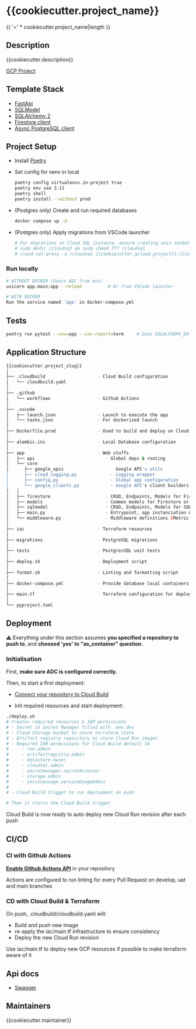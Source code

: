 # {{cookiecutter.project_name}}

{{ '=' * cookiecutter.project_name|length }}

## Description

{{cookiecutter.description}}

[GCP Project](https://console.cloud.google.com/home/dashboard?authuser=0&project={{cookiecutter.gcloud_project}}&supportedpurview=project)

## Template Stack

- [FastApi](https://fastapi.tiangolo.com/)
- [SQLModel](https://sqlmodel.tiangolo.com/)
- [SQLAlchemy 2](https://docs.sqlalchemy.org/en/20/)
- [Firestore client](https://firebase.google.com/docs/firestore)
- [Async PostgreSQL client](https://github.com/MagicStack/asyncpg)

## Project Setup

- Install [Poetry](https://python-poetry.org/docs/)

- Set config for venv in local

  ```sh
  poetry config virtualenvs.in-project true
  poetry env use 3.11
  poetry shell
  poetry install --without prod
  ```

- (Postgres only) Create and run required databases

  ```bash
  docker compose up -d
  ```

- (Postgres only) Apply migrations from VSCode launcher

  ```sh
  # For migrations on Cloud SQL instance, ensure creating unix socket & starting Cloud SQL Proxy first
  # sudo mkdir /cloudsql && sudo chmod 777 /cloudsql
  # cloud-sql-proxy -u /cloudsql {{cookiecutter.gcloud_project}}:{{cookiecutter.gcloud_region}}:{{ cookiecutter.project_slug.replace('_', '-') }}-instance
  ```

### Run locally

```sh
# WITHOUT DOCKER (Guess ADC from env)
uvicorn app.main:app --reload          # Or from VSCode launcher

# WITH DOCKER
Run the service named 'app' in docker-compose.yml
```

## Tests

```sh
poetry run pytest --cov=app --cov-report=term     # Uses SQLALCHEMY_DATABASE_URI in pyproject.toml
```

## Application Structure

```bash
{{cookiecutter.project_slug}}
│
├── .cloudbuild                    - Cloud Build configuration
│   └── cloudbuild.yaml
│
├── .github                        
│   └── workflows                  - Github Actions
│
├── .vscode
│   ├── launch.json                - Launch to execute the app
│   └── tasks.json                 - For dockerized launch
│
├── Dockerfile.prod                - Used to build and deploy on Cloud Run
│
├── alembic.ini                    - Local Database configuration
│
├── app                            - Web stuffs
│   ├── api                           - Global deps & routing
│   └── core                          
│      ├── google_apis                  - Google API's utils
│      ├── cloud_logging.py             - Logging wrapper
│      ├── config.py                    - Global app configuration
│      └── google_clients.py            - Google API's client builders
│   │
│   ├── firestore                     - CRUD, Endpoints, Models for Firestore
│   ├── models                        - Common models for Firestore or PostgreSQL
│   ├── sqlmodel                      - CRUD, Endpoints, Models for SQLAlchemy
│   ├── main.py                       - Entrypoint, app instanciation & middleware
│   └── middleware.py                 - Middleware definitions (Metric, Logs, Exceptions)
│
├── iac                            - Terraform resources
│
├── migrations                     - PostgreSQL migrations
│
├── tests                          - PostgresSQL unit tests
│
├── deploy.sh                      - Deployment script
│
├── format.sh                      - Linting and formatting script
│
├── docker-compose.yml             - Provide database local containers
│
├── main.tf                        - Terraform configuration for deployment
│
└── pyproject.toml

```

## Deployment

:warning: Everything under this section assumes **you specified a repository to push to**, and **choosed 'yes' to "as_container" question**.

### Initialisation

First, **make sure ADC is configured correctly.**

Then, to start a first deployment:

- [Connect your repository to Cloud Build](https://console.cloud.google.com/cloud-build/repositories/1st-gen?authuser=0&project={{cookiecutter.gcloud_project}}&supportedpurview=project)

- Init required resources and start deployment:

```bash
./deploy.sh
# Creates required resources & IAM permissions
# - Secret in Secret Manager filled with .env.dev
# - Cloud Storage bucket to store terraform state
# - Artifact registry repository to store Cloud Run images
# - Required IAM permissions for Cloud Build default SA
#     - run.admin
#     - artifactregistry.admin
#     - datastore.owner
#     - cloudsql.admin
#     - secretmanager.secretAccessor
#     - storage.admin
#     - serviceusage.serviceUsageAdmin
# 
# - Cloud Build trigger to run deployment on push

# Then it starts the Cloud Build trigger
```

Cloud Build is now ready to auto deploy new Cloud Run revision after each push

## CI/CD

### CI with Github Actions

[**Enable Github Actions API**](https://github.com/{{cookiecutter.repository_name}}/actions) in your repository

Actions are configured to run linting for every Pull Request on develop, uat and main branches

### CD with Cloud Build & Terraform

On push, .cloudbuild/cloudbuild.yaml will:

- Build and push new image
- re-apply the iac/main.tf infrastructure to ensure consistency
- Deploy the new Cloud Run revision

Use iac/main.tf to deploy new GCP resources if possible to make terraform aware of it

## Api docs

- [Swagger](http://localhost:8000/api/docs)

## Maintainers

{{cookiecutter.maintainer}}
